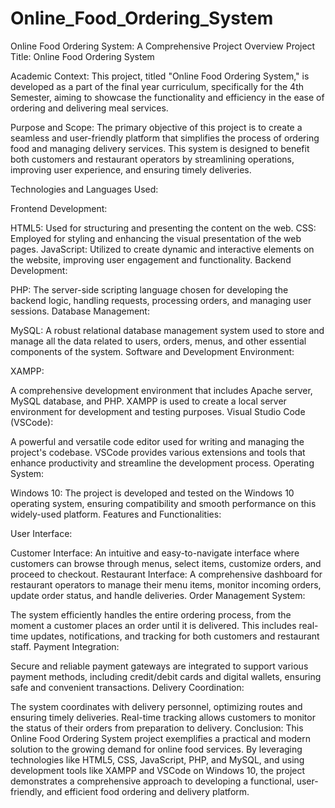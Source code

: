 # Online_Food_Ordering_System
Online Food Ordering System: A Comprehensive Project Overview
Project Title: Online Food Ordering System

Academic Context:
This project, titled "Online Food Ordering System," is developed as a part of the final year curriculum, specifically for the 4th Semester, aiming to showcase the functionality and efficiency in the ease of ordering and delivering meal services.

Purpose and Scope:
The primary objective of this project is to create a seamless and user-friendly platform that simplifies the process of ordering food and managing delivery services. This system is designed to benefit both customers and restaurant operators by streamlining operations, improving user experience, and ensuring timely deliveries.

Technologies and Languages Used:

Frontend Development:

HTML5: Used for structuring and presenting the content on the web.
CSS: Employed for styling and enhancing the visual presentation of the web pages.
JavaScript: Utilized to create dynamic and interactive elements on the website, improving user engagement and functionality.
Backend Development:

PHP: The server-side scripting language chosen for developing the backend logic, handling requests, processing orders, and managing user sessions.
Database Management:

MySQL: A robust relational database management system used to store and manage all the data related to users, orders, menus, and other essential components of the system.
Software and Development Environment:

XAMPP:

A comprehensive development environment that includes Apache server, MySQL database, and PHP. XAMPP is used to create a local server environment for development and testing purposes.
Visual Studio Code (VSCode):

A powerful and versatile code editor used for writing and managing the project's codebase. VSCode provides various extensions and tools that enhance productivity and streamline the development process.
Operating System:

Windows 10: The project is developed and tested on the Windows 10 operating system, ensuring compatibility and smooth performance on this widely-used platform.
Features and Functionalities:

User Interface:

Customer Interface: An intuitive and easy-to-navigate interface where customers can browse through menus, select items, customize orders, and proceed to checkout.
Restaurant Interface: A comprehensive dashboard for restaurant operators to manage their menu items, monitor incoming orders, update order status, and handle deliveries.
Order Management System:

The system efficiently handles the entire ordering process, from the moment a customer places an order until it is delivered. This includes real-time updates, notifications, and tracking for both customers and restaurant staff.
Payment Integration:

Secure and reliable payment gateways are integrated to support various payment methods, including credit/debit cards and digital wallets, ensuring safe and convenient transactions.
Delivery Coordination:

The system coordinates with delivery personnel, optimizing routes and ensuring timely deliveries. Real-time tracking allows customers to monitor the status of their orders from preparation to delivery.
Conclusion:
This Online Food Ordering System project exemplifies a practical and modern solution to the growing demand for online food services. By leveraging technologies like HTML5, CSS, JavaScript, PHP, and MySQL, and using development tools like XAMPP and VSCode on Windows 10, the project demonstrates a comprehensive approach to developing a functional, user-friendly, and efficient food ordering and delivery platform.
